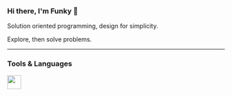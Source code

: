 ### Hi there, I'm Funky 👋

Solution oriented programming, design for simplicity.

Explore, then solve problems.

---

### Tools & Languages
<p>
  <img height="32" width="32" src="https://cdn.jsdelivr.net/npm/simple-icons@v3/icons/mysql.svg"/>
</p>
